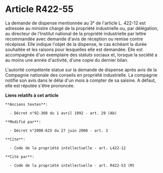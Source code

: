 # Article R422-55

La demande de dispense mentionnée au 3° de l'article L. 422-12 est adressée au ministre chargé de la propriété industrielle
ou, par délégation, au directeur de l'Institut national de la propriété industrielle par lettre recommandée avec demande
d'avis de réception ou remise contre récépissé. Elle indique l'objet de la dispense, le cas échéant la durée souhaitée et les
raisons pour lesquelles elle est demandée. Elle est accompagnée d'un exemplaire des statuts sociaux et, lorsque la société a
au moins une année d'activité, d'une copie du dernier bilan.

L'autorité compétente statue sur la demande de dispense après avis de la Compagnie nationale des conseils en propriété
industrielle. La compagnie notifie son avis dans le délai d'un mois à compter de sa saisine. A défaut, elle est réputée
s'être prononcée.

**Liens relatifs à cet article**

	**Anciens textes**:

	  - Décret n°92-360 du 1 avril 1992 - art. 29 (Ab)

	**Modifié par**:

	  - Décret n°2008-625 du 27 juin 2008 - art. 3

	**Cite**:

	  - Code de la propriété intellectuelle - art. L422-12

	**Cité par**:

	  - Code de la propriété intellectuelle - art. R422-53 (M)
